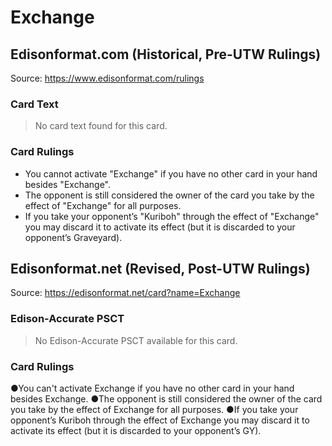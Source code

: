 # Exchange

## Edisonformat.com (Historical, Pre-UTW Rulings)

Source: https://www.edisonformat.com/rulings

### Card Text

> No card text found for this card.

### Card Rulings

*   You cannot activate "Exchange" if you have no other card in your hand besides "Exchange".
*   The opponent is still considered the owner of the card you take by the effect of "Exchange" for all purposes.
*   If you take your opponent’s "Kuriboh" through the effect of "Exchange" you may discard it to activate its effect (but it is discarded to your opponent’s Graveyard).

## Edisonformat.net (Revised, Post-UTW Rulings)

Source: https://edisonformat.net/card?name=Exchange

### Edison-Accurate PSCT

> No Edison-Accurate PSCT available for this card.

### Card Rulings

●You can't activate Exchange if you have no other card in your hand besides Exchange.
●The opponent is still considered the owner of the card you take by the effect of Exchange for all purposes.
●If you take your opponent’s Kuriboh through the effect of Exchange you may discard it to activate its effect (but it is discarded to your opponent’s GY).
            